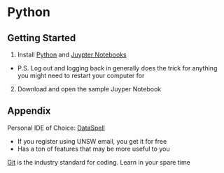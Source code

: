 # Python
## Getting Started
1. Install [Python](https://www.python.org/downloads/) and [Juypter Notebooks](https://jupyter.org/install)
  - P.S. Log out and logging back in generally does the trick for anything you might need to restart your computer for
2. Download and open the sample Juyper Notebook

## Appendix
Personal IDE of Choice: [DataSpell](https://www.jetbrains.com/dataspell/)
- If you register using UNSW email, you get it for free
- Has a ton of features that may be more useful to you

[Git](https://github.com/git-guides) is the industry standard for coding. 
Learn in your spare time
